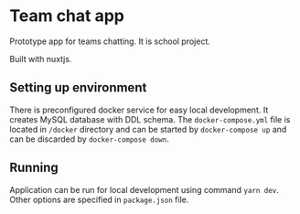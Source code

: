 # Team chat app

Prototype app for teams chatting. It is school project.

Built with nuxtjs.

## Setting up environment

There is preconfigured docker service for easy local development. It creates MySQL database with DDL schema.
The `docker-compose.yml` file is located in `/docker` directory and can be started by `docker-compose up` and can be 
discarded by `docker-compose down`.

## Running

Application can be run for local development using command `yarn dev`. Other options are specified in `package.json` file.
